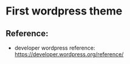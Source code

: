 # First wordpress theme

## Reference:

- developer wordpress reference: https://developer.wordpress.org/reference/
